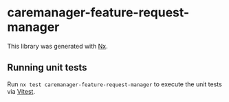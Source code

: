 # caremanager-feature-request-manager

This library was generated with [Nx](https://nx.dev).

## Running unit tests

Run `nx test caremanager-feature-request-manager` to execute the unit tests via [Vitest](https://vitest.dev/).
